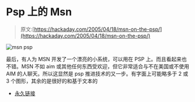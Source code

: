 # Psp 上的 Msn

> 原文:[https://hackaday.com/2005/04/18/msn-on-the-psp/](https://hackaday.com/2005/04/18/msn-on-the-psp/)

![msn psp](../Images/19b963e0503727bff92874bfec5894aa.png)

最后，有人为 MSN 开发了一个漂亮的小系统，可以用在 PSP 上。而且看起来也不错。MSN 不如 aim 或其他任何东西受欢迎，但它非常适合与不在美国或不使用 AIM 的人聊天。所以这显然是 psp 推进技术的又一步。有字面上可能略多于 2 或 3 个图形，其余的是很好的和基于文本的

*   [永久链接](http://mob.e-messenger.net/mobile/)